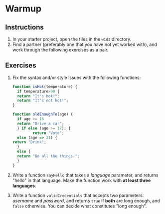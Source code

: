 # Warmup

## Instructions

1. In your starter project, open the files in the `w1d3` directory. 
2. Find a partner (preferably one that you have not yet worked with), and work
   through the following exercises as a pair.

## Exercises

1. Fix the syntax and/or style issues with the following functions:

   ```js
   function isHot(temperature) {
     if temperature>90 {
     return "It's hot!";
     return "It's not hot!";
   }

   function oldEnoughTo(age) {
     if age >= 16
     return "Drive a car";
     } if else (age >= 17); {
            return "Vote";
     else (age => 21) {
   return "Drink";
     }
     else {
     return "Do all the things!";
     }
   }
   ```

2. Write a function `sayHello` that takes a *language* parameter, and returns
   "hello" in that language. Make the function work with **at least three
   languages**.

3. Write a function `validCredentials` that accepts two parameters: *username*
   and *password*, and returns `true` if **both** are long enough, and `false`
   otherwise. You can decide what constitutes "long enough".
